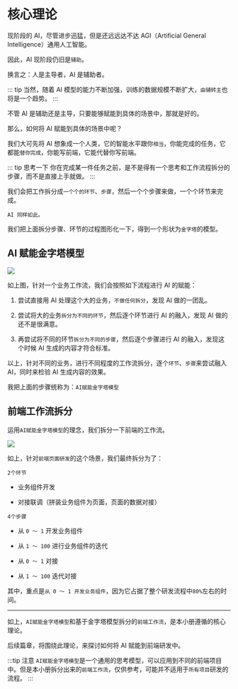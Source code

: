 # 核心理论

现阶段的 AI，尽管进步迅猛，但是还远远达不达 AGI（Artificial General Intelligence）通用人工智能。

因此，AI 现阶段仍旧是`辅助`。

换言之：人是主导者，AI 是辅助者。

::: tip 当然，随着 AI 模型的能力不断加强，训练的数据规模不断扩大，`由辅转主`也将是一个趋势。
:::

不管 AI 是辅助还是主导，只要能够赋能到具体的场景中，那就是好的。

那么，如何将 AI 赋能到具体的场景中呢？

我们大可先将 AI 想象成一个人类，它的智能水平跟你`相当`，你能完成的任务，它都能`替你完成`，你能写前端，它能代替你写前端。

::: tip 思考一下
你在完成某一件任务之前，是不是得有一个思考和工作流程拆分的步骤，而不是直接上手就做。
:::

我们会把工作拆分成`一个个的环节`、`步骤`，然后一个个步骤来做，一个个环节来完成。

`AI 同样如此。`

我们把上面拆分步骤、环节的过程图形化一下，得到一个形状为`金字塔`的模型。

## AI 赋能金字塔模型

![](https://lvjishupai.oss-cn-beijing.aliyuncs.com/20240324201241.png)

如上图，针对一个业务工作流，我们会按照如下流程进行 AI 的赋能：

1. 尝试直接用 AI 处理这个大的业务，`不做任何拆分`，发现 AI 做的一团乱。

2. 尝试将大的业务`拆分为不同的环节`，然后逐个环节进行 AI 的融入，发现 AI 做的还不是很满意。

3. 再尝试将不同的环节`拆分为不同的步骤`，然后逐个步骤进行 AI 的融入，发现这个时候 AI 生成的内容才符合标准。

以上，针对不同的业务，进行不同程度的工作流拆分，逐个`环节`、`步骤`来尝试融入 AI，同时来检验 AI 生成内容的效果。

我把上面的步骤统称为：`AI赋能金字塔模型`

## 前端工作流拆分

运用`AI赋能金字塔模型`的理念，我们拆分一下前端的工作流。

![](https://lvjishupai.oss-cn-beijing.aliyuncs.com/20240718095554.png)

如上，针对`前端页面研发`的这个场景，我们最终拆分为了：

`2个环节`

- 业务组件开发

- 对接联调（拼装业务组件为页面，页面的数据对接）

`4个步骤`

- 从 `0 ～ 1` 开发业务组件

- 从 `1 ～ 100` 进行业务组件的迭代

- 从 `0 ～ 1` 对接

- 从 `1 ～ 100` 迭代对接

其中，重点是`从 0 ～ 1 开发业务组件`，因为它占据了整个研发流程中`80%`左右的时间。

---

如上，`AI赋能金字塔模型`和基于金字塔模型拆分的`前端工作流`，是本小册遵循的核心理论。

后续篇章，将围绕此理论，来探讨如何将 AI 赋能到前端研发中。

:::tip 注意
`AI赋能金字塔模型`是一个通用的思考模型，可以应用到不同的前端项目中。但是本小册拆分出来的`前端工作流`，仅供参考，可能并不适用于`所有项目`研发的流程。
:::
